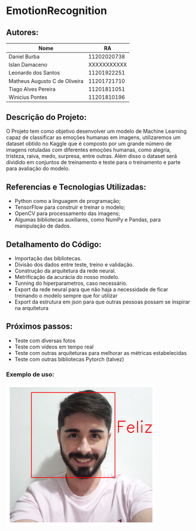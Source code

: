 # EmotionRecognition

## Autores:

| Nome                               | RA          |
|------------------------------------|-------------|
| Daniel Burba                       | 11202020738 |
| Islan Damaceno                     | XXXXXXXXXXX |
| Leonardo dos Santos                | 11201922251 |
| Matheus Augusto C de Oliveira      | 11201721710 |
| Tiago Alves Pereira                | 11201811051 |
| Winicius Pontes                    | 11201810196 |

## Descrição do Projeto:

O Projeto tem como objetivo desenvolver um modelo de Machine Learning capaz de classificar as emoções humanas em imagens, utilizaremos um dataset obtido no Kaggle que é composto por um grande número de imagens rotuladas com diferentes emoções humanas, como alegria, tristeza, raiva, medo, surpresa, entre outras. Além disso o dataset será dividido em conjuntos de treinamento e teste para o treinamento e parte para avaliação do modelo.

## Referencias e Tecnologias Utilizadas:

* Python como a linguagem de programação;
* TensorFlow para construir e treinar o modelo;
* OpenCV para processamento das imagens;
* Algumas bibliotecas auxiliares, como NumPy e Pandas, para manipulação de dados.


## Detalhamento do Código:
- Importação das bibliotecas.
- Divisão dos dados entre teste, treino e validação.
- Construção da arquitetura da rede neural.
- Metrificação da acurácia do nosso modelo. 
- Tunning do hiperparametros, caso necessário.
- Export da rede neural para que não haja a necessidade de ficar treinando o modelo sempre que for utilizar
- Export da estrutura em json para que outras pessoas possam se inspirar na arquitetura


## Próximos passos:
- Teste com diversas fotos 
- Teste com vídeos em tempo real
- Teste com outras arquiteturas para melhorar as métricas estabelecidas
- Teste com outras bibliotecas Pytorch (talvez)




### Exemplo de uso:


![Texto alternativo](./output.png)



